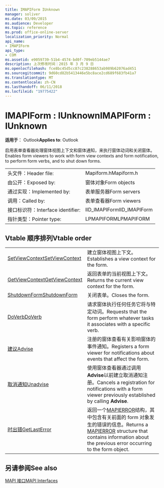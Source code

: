 ```yaml
---
title: IMAPIForm IUnknown
manager: soliver
ms.date: 03/09/2015
ms.audience: Developer
ms.topic: reference
ms.prod: office-online-server
localization_priority: Normal
api_name:
- IMAPIForm
api_type:
- COM
ms.assetid: e9059739-51b4-4574-bd0f-709eb5144ae7
description: 上次修改时间：2015 年 3 月 9 日
ms.openlocfilehash: fce8bc45d5cc87c238288653ab989b62076ad451
ms.sourcegitcommit: 9d60cd82b5413446e5bc8ace2cd689f683fb41a7
ms.translationtype: MT
ms.contentlocale: zh-CN
ms.lasthandoff: 06/11/2018
ms.locfileid: "19775422"
---
```

# <a name="imapiform--iunknown"></a><span data-ttu-id="91a01-103">IMAPIForm : IUnknown</span><span class="sxs-lookup"><span data-stu-id="91a01-103">IMAPIForm : IUnknown</span></span>

  
  
<span data-ttu-id="91a01-104">**适用于**： Outlook</span><span class="sxs-lookup"><span data-stu-id="91a01-104">**Applies to**: Outlook</span></span> 
  
<span data-ttu-id="91a01-105">启用表单查看器处理窗体视图上下文和窗体通知，来执行窗体动词和关闭窗体。</span><span class="sxs-lookup"><span data-stu-id="91a01-105">Enables form viewers to work with form view contexts and form notification, to perform form verbs, and to shut down forms.</span></span>
  
|||
|:-----|:-----|
|<span data-ttu-id="91a01-106">头文件：</span><span class="sxs-lookup"><span data-stu-id="91a01-106">Header file:</span></span>  <br/> |<span data-ttu-id="91a01-107">Mapiform.h</span><span class="sxs-lookup"><span data-stu-id="91a01-107">Mapiform.h</span></span>  <br/> |
|<span data-ttu-id="91a01-108">由公开：</span><span class="sxs-lookup"><span data-stu-id="91a01-108">Exposed by:</span></span>  <br/> |<span data-ttu-id="91a01-109">窗体对象</span><span class="sxs-lookup"><span data-stu-id="91a01-109">Form objects</span></span>  <br/> |
|<span data-ttu-id="91a01-110">通过实现：</span><span class="sxs-lookup"><span data-stu-id="91a01-110">Implemented by:</span></span>  <br/> |<span data-ttu-id="91a01-111">表单服务器</span><span class="sxs-lookup"><span data-stu-id="91a01-111">Form servers</span></span>  <br/> |
|<span data-ttu-id="91a01-112">调用：</span><span class="sxs-lookup"><span data-stu-id="91a01-112">Called by:</span></span>  <br/> |<span data-ttu-id="91a01-113">表单查看器</span><span class="sxs-lookup"><span data-stu-id="91a01-113">Form viewers</span></span>  <br/> |
|<span data-ttu-id="91a01-114">接口标识符：</span><span class="sxs-lookup"><span data-stu-id="91a01-114">Interface identifier:</span></span>  <br/> |<span data-ttu-id="91a01-115">IID_IMAPIForm</span><span class="sxs-lookup"><span data-stu-id="91a01-115">IID_IMAPIForm</span></span>  <br/> |
|<span data-ttu-id="91a01-116">指针类型：</span><span class="sxs-lookup"><span data-stu-id="91a01-116">Pointer type:</span></span>  <br/> |<span data-ttu-id="91a01-117">LPMAPIFORM</span><span class="sxs-lookup"><span data-stu-id="91a01-117">LPMAPIFORM</span></span>  <br/> |
   
## <a name="vtable-order"></a><span data-ttu-id="91a01-118">Vtable 顺序排列</span><span class="sxs-lookup"><span data-stu-id="91a01-118">Vtable order</span></span>

|||
|:-----|:-----|
|[<span data-ttu-id="91a01-119">SetViewContext</span><span class="sxs-lookup"><span data-stu-id="91a01-119">SetViewContext</span></span>](imapiform-setviewcontext.md) <br/> |<span data-ttu-id="91a01-120">建立窗体视图上下文。</span><span class="sxs-lookup"><span data-stu-id="91a01-120">Establishes a view context for the form.</span></span>  <br/> |
|[<span data-ttu-id="91a01-121">GetViewContext</span><span class="sxs-lookup"><span data-stu-id="91a01-121">GetViewContext</span></span>](imapiform-getviewcontext.md) <br/> |<span data-ttu-id="91a01-122">返回表单的当前视图上下文。</span><span class="sxs-lookup"><span data-stu-id="91a01-122">Returns the current view context for the form.</span></span>  <br/> |
|[<span data-ttu-id="91a01-123">ShutdownForm</span><span class="sxs-lookup"><span data-stu-id="91a01-123">ShutdownForm</span></span>](imapiform-shutdownform.md) <br/> |<span data-ttu-id="91a01-124">关闭表单。</span><span class="sxs-lookup"><span data-stu-id="91a01-124">Closes the form.</span></span>  <br/> |
|[<span data-ttu-id="91a01-125">DoVerb</span><span class="sxs-lookup"><span data-stu-id="91a01-125">DoVerb</span></span>](imapiform-doverb.md) <br/> |<span data-ttu-id="91a01-126">请求窗体执行任何任务它将与特定动词。</span><span class="sxs-lookup"><span data-stu-id="91a01-126">Requests that the form perform whatever tasks it associates with a specific verb.</span></span>  <br/> |
|[<span data-ttu-id="91a01-127">建议</span><span class="sxs-lookup"><span data-stu-id="91a01-127">Advise</span></span>](imapiform-advise.md) <br/> |<span data-ttu-id="91a01-128">注册的窗体查看有关影响窗体的事件通知。</span><span class="sxs-lookup"><span data-stu-id="91a01-128">Registers a form viewer for notifications about events that affect the form.</span></span>  <br/> |
|[<span data-ttu-id="91a01-129">取消通知</span><span class="sxs-lookup"><span data-stu-id="91a01-129">Unadvise</span></span>](imapiform-unadvise.md) <br/> |<span data-ttu-id="91a01-130">使用窗体查看器通过调用**Advise**以前建立取消通知注册。</span><span class="sxs-lookup"><span data-stu-id="91a01-130">Cancels a registration for notifications with a form viewer previously established by calling **Advise**.</span></span>  <br/> |
|[<span data-ttu-id="91a01-131">时出错</span><span class="sxs-lookup"><span data-stu-id="91a01-131">GetLastError</span></span>](imapiform-getlasterror.md) <br/> |<span data-ttu-id="91a01-132">返回一个[MAPIERROR](mapierror.md)结构，其中包含有关前面的 form 对象发生的错误的信息。</span><span class="sxs-lookup"><span data-stu-id="91a01-132">Returns a [MAPIERROR](mapierror.md) structure that contains information about the previous error occurring to the form object.</span></span>  <br/> |
   
## <a name="see-also"></a><span data-ttu-id="91a01-133">另请参阅</span><span class="sxs-lookup"><span data-stu-id="91a01-133">See also</span></span>



[<span data-ttu-id="91a01-134">MAPI 接口</span><span class="sxs-lookup"><span data-stu-id="91a01-134">MAPI Interfaces</span></span>](mapi-interfaces.md)

